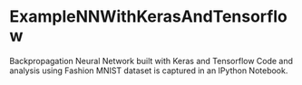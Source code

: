 # ExampleNNWithKerasAndTensorflow
Backpropagation Neural Network built with Keras and Tensorflow
Code and analysis using Fashion MNIST dataset is captured in an IPython Notebook.
